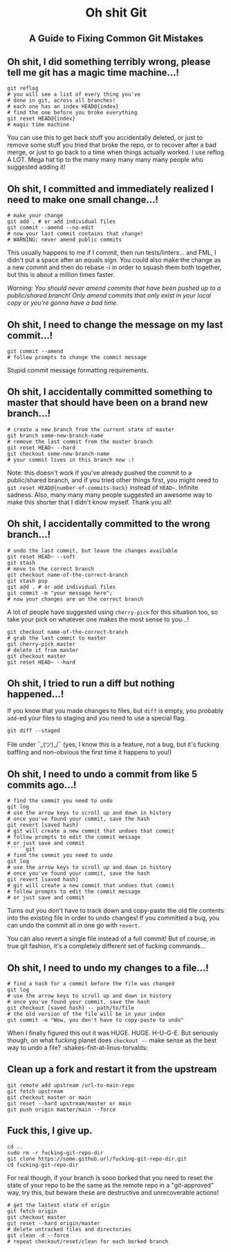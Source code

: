 <h1 align="center">
  Oh shit Git
</h1>
<h2 align="center">  
  A Guide to Fixing Common Git Mistakes
</h2>

 ## Oh shit, I did something terribly wrong, please tell me git has a magic time machine...!

```git
git reflog
# you will see a list of every thing you've
# done in git, across all branches!
# each one has an index HEAD@{index}
# find the one before you broke everything
git reset HEAD@{index}
# magic time machine
```
You can use this to get back stuff you accidentally deleted, or just to remove some stuff you tried that broke the repo, or to recover after a bad merge, or just to go back to a time when things actually worked. I use reflog A LOT. Mega hat tip to the many many many many many people who suggested adding it!

## Oh shit, I committed and immediately realized I need to make one small change...!

```git
# make your change
git add . # or add individual files
git commit --amend --no-edit
# now your last commit contains that change!
# WARNING: never amend public commits
```

This usually happens to me if I commit, then run tests/linters... and FML, I didn't put a space after an equals sign. You could also make the change as a new commit and then do rebase -i in order to squash them both together, but this is about a million times faster.

*Warning: You should never amend commits that have been pushed up to a public/shared branch! Only amend commits that only exist in your local copy or you're gonna have a bad time.*

## Oh shit, I need to change the message on my last commit...!
```git
git commit --amend
# follow prompts to change the commit message
```
Stupid commit message formatting requirements.

## Oh shit, I accidentally committed something to master that should have been on a brand new branch...!
```git
# create a new branch from the current state of master
git branch some-new-branch-name
# remove the last commit from the master branch
git reset HEAD~ --hard
git checkout some-new-branch-name
# your commit lives in this branch now :)
```
Note: this doesn't work if you've already pushed the commit to a public/shared branch, and if you tried other things first, you might need to `git reset HEAD@{number-of-commits-back}` instead of `HEAD~`. Infinite sadness. Also, many many many people suggested an awesome way to make this shorter that I didn't know myself. Thank you all!

## Oh shit, I accidentally committed to the wrong branch...!
```git
# undo the last commit, but leave the changes available
git reset HEAD~ --soft
git stash
# move to the correct branch
git checkout name-of-the-correct-branch
git stash pop
git add . # or add individual files
git commit -m "your message here";
# now your changes are on the correct branch
```
A lot of people have suggested using `cherry-pick` for this situation too, so take your pick on whatever one makes the most sense to you...!
```git
git checkout name-of-the-correct-branch
# grab the last commit to master
git cherry-pick master
# delete it from master
git checkout master
git reset HEAD~ --hard
```

## Oh shit, I tried to run a diff but nothing happened...!
If you know that you made changes to files, but `diff` is empty, you probably `add`-ed your files to staging and you need to use a special flag.
```git
git diff --staged
```
File under ¯\_(ツ)_/¯ (yes, I know this is a feature, not a bug, but it's fucking baffling and non-obvious the first time it happens to you!)
## Oh shit, I need to undo a commit from like 5 commits ago...!
```git
# find the commit you need to undo
git log
# use the arrow keys to scroll up and down in history
# once you've found your commit, save the hash
git revert [saved hash]
# git will create a new commit that undoes that commit
# follow prompts to edit the commit message
# or just save and commit
``````git
# find the commit you need to undo
git log
# use the arrow keys to scroll up and down in history
# once you've found your commit, save the hash
git revert [saved hash]
# git will create a new commit that undoes that commit
# follow prompts to edit the commit message
# or just save and commit
```
Turns out you don't have to track down and copy-paste the old file contents into the existing file in order to undo changes! If you committed a bug, you can undo the commit all in one go with  `revert`.

You can also revert a single file instead of a full commit! But of course, in true git fashion, it's a completely different set of fucking commands...

## Oh shit, I need to undo my changes to a file...!
```git
# find a hash for a commit before the file was changed
git log
# use the arrow keys to scroll up and down in history
# once you've found your commit, save the hash
git checkout [saved hash] -- path/to/file
# the old version of the file will be in your index
git commit -m "Wow, you don't have to copy-paste to undo"
```
When I finally figured this out it was HUGE. HUGE. H-U-G-E. But seriously though, on what fucking planet does `checkout --` make sense as the best way to undo a file? :shakes-fist-at-linus-torvalds:

## Clean up a fork and restart it from the upstream
```git
git remote add upstream /url-to-main-repo
git fetch upstream
git checkout master or main
git reset --hard upstream/master or main  
git push origin master/main --force 
```

## Fuck this, I give up.
```git
cd ..
sudo rm -r fucking-git-repo-dir
git clone https://some.github.url/fucking-git-repo-dir.git
cd fucking-git-repo-dir
```
For real though, if your branch is sooo borked that you need to reset the state of your repo to be the same as the remote repo in a "git-approved" way, try this, but beware these are destructive and unrecoverable actions!
```git
# get the lastest state of origin
git fetch origin
git checkout master
git reset --hard origin/master
# delete untracked files and directories
git clean -d --force
# repeat checkout/reset/clean for each borked branch
```
